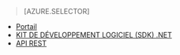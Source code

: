 ﻿> [AZURE.SELECTOR]
- [Portail](media-services-manage-content#encode.md)
- [KIT DE DÉVELOPPEMENT LOGICIEL (SDK) .NET](media-services-dotnet-encode-asset.md)
- [API REST](media-services-rest-encode-asset.md)
<!--HONumber=47-->
